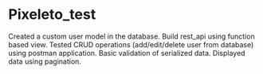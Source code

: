 # Pixeleto_test
Created a custom user model in the database.
Build rest_api using function based view.
Tested CRUD operations (add/edit/delete user from database) using postman application.
Basic validation of serialized data.
Displayed data using pagination.
